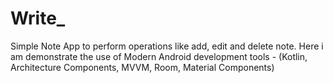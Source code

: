 # Write_
Simple Note App to perform operations like add, edit and delete note. Here i am demonstrate the use of Modern Android development tools - (Kotlin, Architecture Components, MVVM, Room, Material Components)
